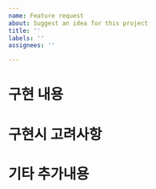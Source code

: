 ```yaml
---
name: Feature request
about: Suggest an idea for this project
title: ''
labels: ''
assignees: ''

---
```


# 구현 내용
# 구현시 고려사항
# 기타 추가내용
